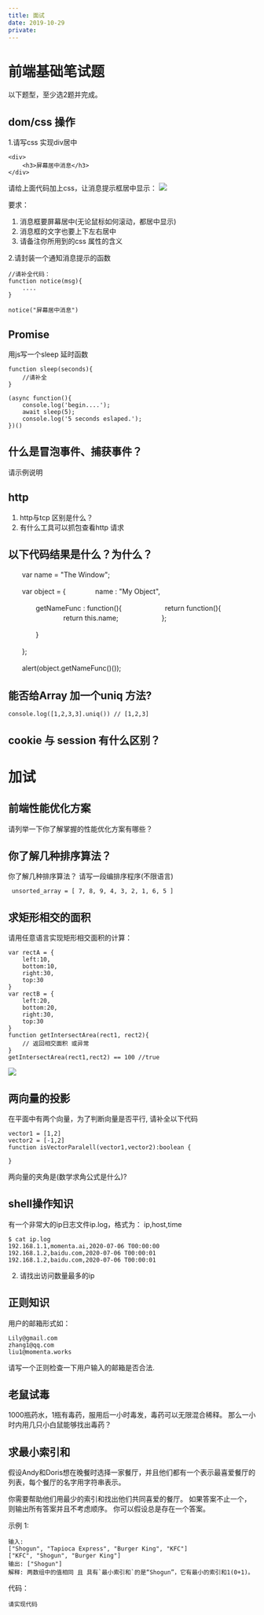 ```yaml
---
title: 面试
date: 2019-10-29
private: 
---
```

# 前端基础笔试题
以下题型，至少选2题并完成。

## dom/css 操作
1.请写css 实现div居中

    <div>
        <h3>屏幕居中消息</h3>
    </div>

请给上面代码加上css，让消息提示框居中显示：
![](/img/news/js-interview-css-center.png)

要求：
1. 消息框要屏幕居中(无论鼠标如何滚动，都居中显示)
2. 消息框的文字也要上下左右居中
3. 请备注你所用到的css 属性的含义

2.请封装一个通知消息提示的函数

    //请补全代码：
    function notice(msg){
        ....
    }

    notice("屏幕居中消息")

## Promise 
用js写一个sleep 延时函数

    function sleep(seconds){
        //请补全
    }

    (async function(){
        console.log('begin....');
        await sleep(5);
        console.log('5 seconds eslaped.');
    })()

## 什么是冒泡事件、捕获事件？
请示例说明

## http
1. http与tcp 区别是什么？
1. 有什么工具可以抓包查看http 请求

## 以下代码结果是什么？为什么？
　　var name = "The Window";

　　var object = {
　　　　name : "My Object",

　　　　getNameFunc : function(){
　　　　　　return function(){
　　　　　　　　return this.name;
　　　　　　};

　　　　}

　　};

　　alert(object.getNameFunc()());

## 能否给Array 加一个uniq 方法?

    console.log([1,2,3,3].uniq()) // [1,2,3]

## cookie 与 session 有什么区别？

# 加试
## 前端性能优化方案
请列举一下你了解掌握的性能优化方案有哪些？

## 你了解几种排序算法？
你了解几种排序算法？
请写一段编排序程序(不限语言)

     unsorted_array = [ 7, 8, 9, 4, 3, 2, 1, 6, 5 ]

## 求矩形相交的面积
请用任意语言实现矩形相交面积的计算：

    var rectA = {
        left:10, 
        bottom:10, 
        right:30, 
        top:30
    }
    var rectB = {
        left:20, 
        bottom:20, 
        right:30, 
        top:30
    }
    function getIntersectArea(rect1, rect2){
        // 返回相交面积 或异常
    }
    getIntersectArea(rect1,rect2) == 100 //true

![](/img/news/interview-js.png)

## 两向量的投影
在平面中有两个向量，为了判断向量是否平行, 请补全以下代码

    vector1 = [1,2]
    vector2 = [-1,2]
    function isVectorParalell(vector1,vector2):boolean {

    }

两向量的夹角是(数学求角公式是什么)?

## shell操作知识
有一个非常大的ip日志文件ip.log，格式为： ip,host,time

    $ cat ip.log
    192.168.1.1,momenta.ai,2020-07-06 T00:00:00
    192.168.1.2,baidu.com,2020-07-06 T00:00:01
    192.168.1.2,baidu.com,2020-07-06 T00:00:01

2. 请找出访问数量最多的ip

## 正则知识
用户的邮箱形式如：

    Lily@gmail.com
    zhang1@qq.com
    liu1@momenta.works

请写一个正则检查一下用户输入的邮箱是否合法.

## 老鼠试毒
1000瓶药水，1瓶有毒药，服用后一小时毒发，毒药可以无限混合稀释。
那么一小时内用几只小白鼠能够找出毒药？

## 求最小索引和
假设Andy和Doris想在晚餐时选择一家餐厅，并且他们都有一个表示最喜爱餐厅的列表，每个餐厅的名字用字符串表示。

你需要帮助他们用最少的索引和找出他们共同喜爱的餐厅。 如果答案不止一个，则输出所有答案并且不考虑顺序。 你可以假设总是存在一个答案。

示例 1:

    输入:
    ["Shogun", "Tapioca Express", "Burger King", "KFC"]
    ["KFC", "Shogun", "Burger King"]
    输出: ["Shogun"]
    解释: 两数组中的值相同 且 具有`最小索引和`的是“Shogun”，它有最小的索引和1(0+1)。

代码：

    请实现代码
